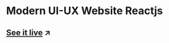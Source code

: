 # Modern UI-UX Website Reactjs

## [See it live](https://modern-ui-ux-website-reactjs.netlify.app/) ↗
